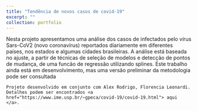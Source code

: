 ```yaml
---
title: "Tendência de novos casos de covid-19"
excerpt: ""
collection: portfolio
---
```


 Nesta projeto apresentamos uma análise dos casos de infectados pelo vírus Sars-CoV2 (novo coronavírus) reportados diariamente em diferentes países, nos estados e algumas cidades brasileiras. 
 A análise está baseada no ajuste, a partir de técnicas de seleção de modelos e detecção de pontos de mudança,
 de uma funcão de regressão utilizando splines. Este trabalho ainda está em desenvolvimento, mas uma versão preliminar	da metodologia pode ser consultada 
	
	Projeto desenvolvido em conjunto com Alex Rodrigo, Florencia Leonardi.
	Detalhes podem ser encontrados <a href="https://www.ime.usp.br/~gpeca/covid-19/covid-19.html"> aqui </a>.